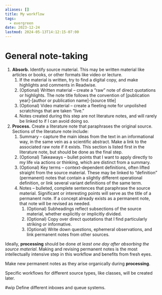 ```yaml
---
aliases: []
title: My workflow
tags:
  - evergreen
date: 2023-12-24
lastmod: 2024-05-13T14:12:15-07:00
---
```

# General note-taking

1. **Absorb.** Identify source material. This may be written material like articles or books, or other formats like video or lecture.
	1. If the material is written, try to find a digital copy, and make highlights and comments in Readwise.
	2. (Optional) Written material – create a “raw” note of direct quotations or highlights. The note title follows the convention of \[publication year]-\[author or publication name]-\[source title]
	3. (Optional) Video material – create a fleeting note for unpolished scratchings that are taken “live.”
	4. Notes created during this step are not literature notes, and will rarely be linked to if I can avoid doing so.
2. **Process.** Create a literature note that paraphrases the original source. Sections of the literature note include:
	1. Summary – capture the main ideas from the text in an informational way, in the same vein as a scientific abstract. Make a link to the associated raw note if it exists. This section is listed first in the literature note, but should be done as the final step.
	2. (Optional) Takeaways – bullet points that I want to apply directly to my life via actions or thinking, which are distinct from a summary.
	3. (Optional) Key terms – context-dependent definitions, often lifted straight from the source material. These may be linked to “definition” (permanent) notes that contain a slightly different operational definition, or link several variant definitions of the same term.
	4. Notes – bulleted, complete sentences that paraphrase the source material. Significant or interesting points will serve as the title of a permanent note. If a concept already exists as a permanent note, that note will be revised as needed.
		1. (Optional) Subheadings reflect subsections of the source material, whether explicitly or implicitly divided.
		2. (Optional) Copy over direct quotations that I find particularly striking or informative.
		3. (Optional) Write down questions, ephemeral observations, and link permanent notes from other sources.

Ideally, **processing** should be done *at least one day after absorbing the source material*. Making and revising permanent notes is the most intellectually intensive step in this workflow and benefits from fresh eyes.

Make new permanent notes as they arise organically during **processing**.

Specific workflows for different source types, like classes, will be created later.

#wip Define different inboxes and queue systems.